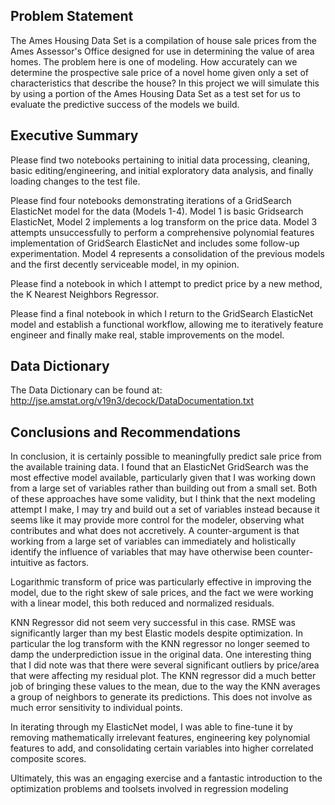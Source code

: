 ## Problem Statement

The Ames Housing Data Set is a compilation of house sale prices from the Ames Assessor's Office designed for use in determining the value of area homes.  The problem here is one of modeling.  How accurately can we determine the prospective sale price of a novel home given only a set of characteristics that describe the house?  In this project we will simulate this by using a portion of the Ames Housing Data Set as a test set for us to evaluate the predictive success of the models we build.

## Executive Summary

Please find two notebooks pertaining to initial data processing, cleaning, basic editing/engineering, and initial exploratory data analysis, and finally loading changes to the test file.

Please find four notebooks demonstrating iterations of a GridSearch ElasticNet model for the data (Models 1-4).  Model 1 is basic Gridsearch ElasticNet, Model 2 implements a log transform on the price data.  Model 3 attempts unsuccessfully to perform a comprehensive polynomial features implementation of GridSearch ElasticNet and includes some follow-up experimentation.  Model 4 represents a consolidation of the previous models and the first decently serviceable model, in my opinion.

Please find a notebook in which I attempt to predict price by a new method, the K Nearest Neighbors Regressor.  

Please find a final notebook in which I return to the GridSearch ElasticNet model and establish a functional workflow, allowing me to iteratively feature engineer and finally make real, stable improvements on the model.  

## Data Dictionary

The Data Dictionary can be found at:
http://jse.amstat.org/v19n3/decock/DataDocumentation.txt

## Conclusions and Recommendations

In conclusion, it is certainly possible to meaningfully predict sale price from the available training data.  I found that an ElasticNet GridSearch was the most effective model available, particularly given that I was working down from a large set of variables rather than building out from a small set.  Both of these approaches have some validity, but I think that the next modeling attempt I make, I may try and build out a set of variables instead because it seems like it may provide more control for the modeler, observing what contributes and what does not accretively.  A counter-argument is that working from a large set of variables can immediately and holistically identify the influence of variables that may have otherwise been counter-intuitive as factors.

Logarithmic transform of price was particularly effective in improving the model, due to the right skew of sale prices, and the fact we were working with a linear model, this both reduced and normalized residuals.

KNN Regressor did not seem very successful in this case.  RMSE was significantly larger than my best Elastic models despite optimization. In particular the log transform with the KNN regressor no longer seemed to damp the underprediction issue in the original data.  One interesting thing that I did note was that there were several significant outliers by price/area that were affecting my residual plot.  The KNN regressor did a much better job of bringing these values to the mean, due to the way the KNN averages a group of neighbors to generate its predictions.  This does not involve as much error sensitivity to individual points.

In iterating through my ElasticNet model, I was able to fine-tune it by removing mathematically irrelevant features, engineering key polynomial features to add, and consolidating certain variables into higher correlated composite scores.

Ultimately, this was an engaging exercise and a fantastic introduction to the optimization problems and toolsets involved in regression modeling

